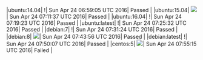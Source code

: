 |ubuntu:14.04| \![](https://cdn.rawgit.com/Neilpang/letest/master/status/ubuntu-14.04.svg?1461481145)| Sun Apr 24 06:59:05 UTC 2016| Passed |
|ubuntu:15.04| ![](https://cdn.rawgit.com/Neilpang/letest/master/status/ubuntu-15.04.svg?1461481897)| Sun Apr 24 07:11:37 UTC 2016| Passed |
|ubuntu:16.04| \![](https://cdn.rawgit.com/Neilpang/letest/master/status/ubuntu-16.04.svg?1461482363)| Sun Apr 24 07:19:23 UTC 2016| Passed |
|ubuntu:latest| \![](https://cdn.rawgit.com/Neilpang/letest/master/status/ubuntu-latest.svg?1461482732)| Sun Apr 24 07:25:32 UTC 2016| Passed |
|debian:7| \![](https://cdn.rawgit.com/Neilpang/letest/master/status/debian-7.svg?1461483084)| Sun Apr 24 07:31:24 UTC 2016| Passed |
|debian:8| ![](https://cdn.rawgit.com/Neilpang/letest/master/status/debian-8.svg?1461483836)| Sun Apr 24 07:43:56 UTC 2016| Passed |
|debian:latest| \![](https://cdn.rawgit.com/Neilpang/letest/master/status/debian-latest.svg?1461484207)| Sun Apr 24 07:50:07 UTC 2016| Passed |
|centos:5| ![](https://cdn.rawgit.com/Neilpang/letest/master/status/centos-5.svg?1461484515)| Sun Apr 24 07:55:15 UTC 2016| Failed |
